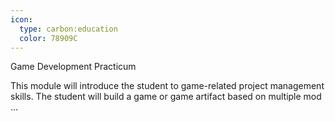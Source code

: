 ```yaml
---
icon:
  type: carbon:education
  color: 78909C
---
```

Game Development Practicum

This module will introduce the student to game-related project management skills. The student will build a game or game artifact based on multiple mod ... 
